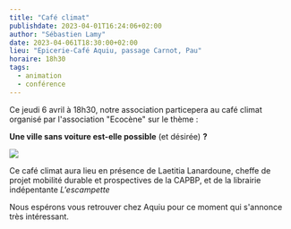 ```yaml
---
title: "Café climat"
publishdate: 2023-04-01T16:24:06+02:00
author: "Sébastien Lamy"
date: 2023-04-061T18:30:00+02:00
lieu: "Epicerie-Café Aquiu, passage Carnot, Pau"
horaire: 18h30
tags:
  - animation
  - conférence
---
```


Ce jeudi 6 avril à 18h30, notre association particepera au café climat organisé par l'association "Ecocène" sur le thème : 

**Une ville sans voiture est-elle possible** (et désirée) **?**

<!--more-->

<img src="affiche.jpg" style="height:auto;max-height:none">

Ce café climat aura lieu en présence de Laetitia Lanardoune, cheffe de projet mobilité durable et prospectives de la CAPBP, et de la librairie indépentante *L'escampette*

Nous espérons vous retrouver chez Aquiu pour ce moment qui s'annonce très intéressant.

